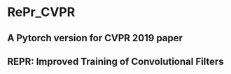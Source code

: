 # RePr_CVPR
## A Pytorch version for CVPR 2019 paper
## REPR: Improved Training of Convolutional Filters


